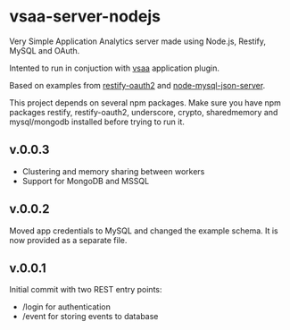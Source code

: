 vsaa-server-nodejs
==================

Very Simple Application Analytics server made using Node.js, Restify, MySQL and OAuth.

Intented to run in conjuction with [vsaa](https://github.com/eimink/vsaa) application plugin.

Based on examples from
[restify-oauth2](https://github.com/domenic/restify-oauth2) and 
[node-mysql-json-server](https://github.com/frodefi/node-mysql-json-server).

This project depends on several npm packages. Make sure you have npm packages restify, restify-oauth2, underscore, crypto, sharedmemory and mysql/mongodb installed before trying to run it.

v.0.0.3
---
* Clustering and memory sharing between workers
* Support for MongoDB and MSSQL

v.0.0.2
---
Moved app credentials to MySQL and changed the example schema. It is now provided as a separate file.

v.0.0.1
---
Initial commit with two REST entry points:

* /login for authentication
* /event for storing events to database


